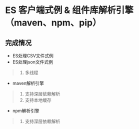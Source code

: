 # ES 客户端式例 & 组件库解析引擎（maven、npm、pip）

## 完成情况

* ES处理CSV文件式例
* ES处理json文件式例
>1. 多线程

* maven解析引擎
>1.  支持深层依赖解析
>2.  支持本地缓存

* npm解析引擎
>1.  支持深层依赖解析